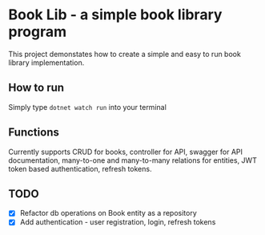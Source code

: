# Book Lib - a simple book library program
This project demonstates how to create a simple and easy to run book library implementation.
## How to run
Simply type ```dotnet watch run``` into your terminal
## Functions
Currently supports CRUD for books, controller for API, swagger for API documentation, many-to-one and many-to-many relations for entities, JWT token based authentication, refresh tokens.
## TODO
- [x] Refactor db operations on Book entity as a repository
- [x] Add authentication - user registration, login, refresh tokens
